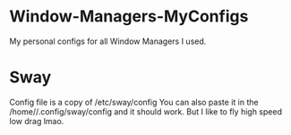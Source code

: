 # Window-Managers-MyConfigs
My personal configs for all Window Managers I used.

# Sway
Config file is a copy of /etc/sway/config
You can also paste it in the /home/<username>/.config/sway/config and it should work. 
But I like to fly high speed low drag lmao.
